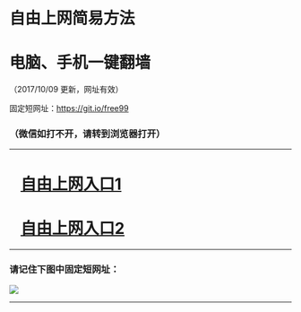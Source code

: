 ﻿# 自由上网简易方法

# 电脑、手机一键翻墙

（2017/10/09 更新，网址有效）

固定短网址：https://git.io/free99

### （微信如打不开，请转到浏览器打开）


***





# &nbsp;&nbsp; <a href="http://ft280628561.fwq-tz-1001.info/fwqtz01.html?t=100900114198 " target="_blank">自由上网入口1</a>
# &nbsp;&nbsp; <a href="http://ft2391632202.fwq-tz-1002.info/fwqtz02.html?t=10090013300 " target="_blank">自由上网入口2</a>
***

### 请记住下图中固定短网址：

<img src="https://s3-us-west-2.amazonaws.com/fwq-1001/yjfq-20170905okok.png" /> 


***

